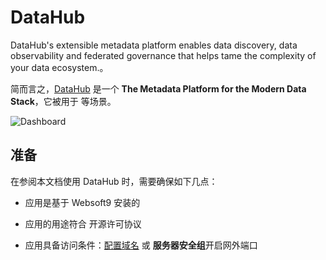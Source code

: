 # DataHub

DataHub's extensible metadata platform enables data discovery, data observability and federated governance that helps tame the complexity of your data ecosystem.。  

简而言之，[DataHub](https://datahubproject.io/) 是一个 **The Metadata Platform for the Modern Data Stack**，它被用于  等场景。   


![Dashboard](https://libs.websoft9.com/Websoft9/DocsPicture/zh/datahub/datahub-gui-websoft9.png)


## 准备

在参阅本文档使用 DataHub 时，需要确保如下几点：

- 应用是基于 Websoft9 安装的

- 应用的用途符合 [](https://some_license_url) 开源许可协议

- 应用具备访问条件：[配置域名](./guide/appsetdomain) 或 **服务器安全组**开启网外端口